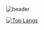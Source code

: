 ![header](https://capsule-render.vercel.app/api?type=cylinder&color=auto&customColorList=0,2,4,5&height=300&section=header&text=capsule%20render&fontSize=90)




[![Top Langs](https://github-readme-stats.vercel.app/api/top-langs/?username=anuraghazra&layout=compact)](https://github.com/anuraghazra/github-readme-stats)

